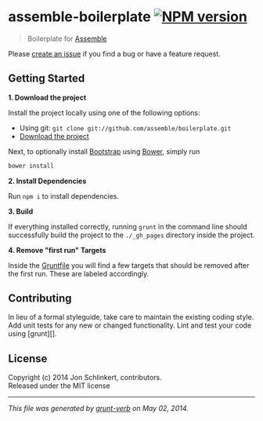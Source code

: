 # assemble-boilerplate [![NPM version](https://badge.fury.io/js/assemble-boilerplate.png)](http://badge.fury.io/js/assemble-boilerplate)

> Boilerplate for [Assemble](https://github.com/assemble/assemble)

Please [create an issue](https://github.com/assemble/boilerplate/issues) if you find a bug or have a feature request.


## Getting Started

**1. Download the project**

Install the project locally using one of the following options:

* Using git: `git clone git://github.com/assemble/boilerplate.git`
* [Download the project](https://github.com/assemble/boilerplate/archive/master.zip)

Next, to optionally install [Bootstrap](https://github.com/twbs/bootstrap) using [Bower](https://github.com/bower/bower), simply run

```bash
bower install
```

**2. Install Dependencies**

Run `npm i` to install dependencies.

**3. Build**

If everything installed correctly, running `grunt` in the command line should successfully build the project to the `./_gh_pages` directory inside the project.

**4. Remove "first run" Targets**

Inside the [Gruntfile](./Gruntfile.js) you will find a few targets that should be removed after the first run. These are labeled accordingly.


## Contributing
In lieu of a formal styleguide, take care to maintain the existing coding style. Add unit tests for any new or changed functionality. Lint and test your code using [grunt][].

## License
Copyright (c) 2014 Jon Schlinkert, contributors.  
Released under the MIT license

***

_This file was generated by [grunt-verb](https://github.com/assemble/grunt-verb) on May 02, 2014._
